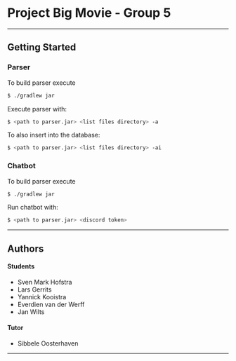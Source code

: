# Project Big Movie - Group 5
---
## Getting Started
### Parser
To build parser execute
```sh
$ ./gradlew jar
```
Execute parser with:
```sh
$ <path to parser.jar> <list files directory> -a
```

To also insert into the database:
```sh
$ <path to parser.jar> <list files directory> -ai
```
### Chatbot
To build parser execute
```sh
$ ./gradlew jar
```
Run chatbot with:
```sh
$ <path to parser.jar> <discord token> 
```
---
## Authors
#### Students
* Sven Mark Hofstra
* Lars Gerrits
* Yannick Kooistra 
* Everdien van der Werff
* Jan Wilts
#### Tutor
* Sibbele Oosterhaven 
---
